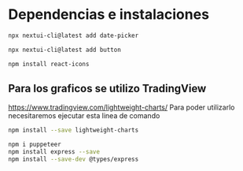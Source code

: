 # Dependencias e instalaciones


```bash
npx nextui-cli@latest add date-picker

npx nextui-cli@latest add button

npm install react-icons
```

## Para los graficos se utilizo TradingView
https://www.tradingview.com/lightweight-charts/
Para poder utilizarlo necesitaremos ejecutar esta linea de comando
```bash
npm install --save lightweight-charts

npm i puppeteer
npm install express --save
npm install --save-dev @types/express
```